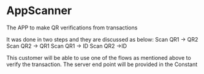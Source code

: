 AppScanner
==========

The APP to make QR verifications from transactions

It was done in two steps and they are discussed as below:
  Scan QR1 -> QR2
  Scan QR2 -> QR1
  Scan QR1 -> ID
  Scan QR2 ->ID

This customer will be able to use one of the flows as mentioned above to verify the transaction. The server end point will be provided in the Constant

